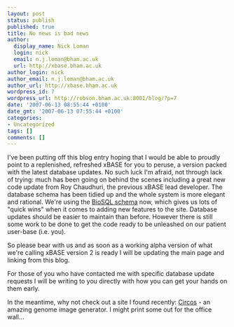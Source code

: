 ```yaml
---
layout: post
status: publish
published: true
title: No news is bad news
author:
  display_name: Nick Loman
  login: nick
  email: n.j.loman@bham.ac.uk
  url: http://xbase.bham.ac.uk
author_login: nick
author_email: n.j.loman@bham.ac.uk
author_url: http://xbase.bham.ac.uk
wordpress_id: 7
wordpress_url: http://robson.bham.ac.uk:8001/blog/?p=7
date: '2007-06-13 08:55:44 +0100'
date_gmt: '2007-06-13 07:55:44 +0100'
categories:
- Uncategorized
tags: []
comments: []
---
```

<p>I've been putting off this blog entry hoping that I would be able to proudly point to a replenished, refreshed xBASE for you to peruse, a version packed with the latest database updates. No such luck I'm afraid, not through lack of trying: much has been going on behind the scenes including a great new code update from Roy Chaudhuri, the previous xBASE lead developer. The database schema has been tidied up and the whole system is more elegant and rational. We're using the <a href="http://www.biosql.org">BioSQL schema</a> now, which gives us lots of "quick wins" when it comes to adding new features to the site. Database updates should be easier to maintain than before. However there is still some work to be done to get the code ready to be unleashed on our patient user-base (i.e. you).</p>
<p>So please bear with us and as soon as a working alpha version of what we're calling xBASE version 2 is ready I will be updating the main page and linking from this blog.</p>
<p>For those of you who have contacted me with specific database update requests I will be writing to you directly with how you can get your hands on them early.</p>
<p>In the meantime, why not check out a site I found recently: <a href="http://mkweb.bcgsc.ca/circos/">Circos</a> - an amazing genome image generator. I might print some out for the office wall...</p>
